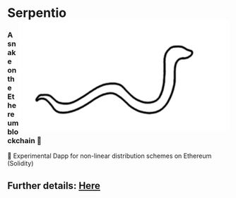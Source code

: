 # Serpentio <img align="right" src="https://github.com/AlberErre/serpentio-solidity/blob/master/snake.gif" height="250px" alt="serpentio">

### A snake on the Ethereum blockchain 🐍 
 
🔧 Experimental Dapp for non-linear distribution schemes on Ethereum (Solidity) 

## Further details: [Here](https://medium.com/@alber_erre/serpentio-a-snake-on-the-ethereum-blockchain-non-linear-distribution-scheme-b116bfa187d8)


